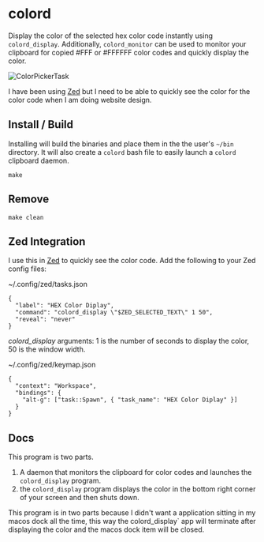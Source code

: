 # colord

Display the color of the selected hex color code instantly using `colord_display`. Additionally, `colord_monitor` can be used to monitor your clipboard for copied #FFF or #FFFFFF color codes and quickly display the color.

![ColorPickerTask](https://github.com/nickpoorman/colord/assets/233103/6d3eadf4-8943-4ea0-8bcf-a52acd972ce0)

I have been using [Zed](#zed-integration) but I need to be able to quickly see the color for the color code when I am doing website design.

## Install / Build

Installing will build the binaries and place them in the the user's `~/bin` directory. It will also create a `colord` bash file to easily launch a `colord` clipboard daemon.

```
make
```

## Remove

```
make clean
```

## Zed Integration

I use this in [Zed](https://zed.dev) to quickly see the color code. Add the following to your Zed config files:

~/.config/zed/tasks.json

```
{
  "label": "HEX Color Diplay",
  "command": "colord_display \"$ZED_SELECTED_TEXT\" 1 50",
  "reveal": "never"
}
```

_colord_display_ arguments: 1 is the number of seconds to display the color, 50 is the window width.

~/.config/zed/keymap.json

```
{
  "context": "Workspace",
  "bindings": {
    "alt-g": ["task::Spawn", { "task_name": "HEX Color Diplay" }]
  }
}
```

## Docs

This program is two parts.

1. A daemon that monitors the clipboard for color codes and launches the `colord_display` program.
2. the `colord_display` program displays the color in the bottom right corner of your screen and then shuts down.

This program is in two parts because I didn't want a application sitting in my macos dock all the time, this way the colord_display` app will terminate after displaying the color and the macos dock item will be closed.
